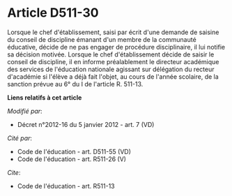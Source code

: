 # Article D511-30

Lorsque le chef d'établissement, saisi par écrit d'une demande de saisine du conseil de discipline émanant d'un membre de la
communauté éducative, décide de ne pas engager de procédure disciplinaire, il lui notifie sa décision motivée. Lorsque le
chef d'établissement décide de saisir le conseil de discipline, il en informe préalablement               le directeur
académique des services de l'éducation nationale agissant sur délégation du recteur d'académie si l'élève a déjà fait
l'objet, au cours de l'année scolaire, de la sanction prévue au 6° du I de l'article R. 511-13.

**Liens relatifs à cet article**

_Modifié par_:

  - Décret n°2012-16 du 5 janvier 2012 - art. 7 (VD)

_Cité par_:

  - Code de l'éducation - art. D511-55 (VD)
  - Code de l'éducation - art. R511-26 (V)

_Cite_:

  - Code de l'éducation - art. R511-13
